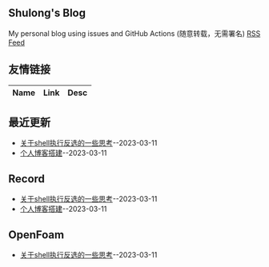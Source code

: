 ## Shulong's Blog
My personal blog using issues and GitHub Actions (随意转载，无需署名)
[RSS Feed](https://raw.githubusercontent.com/shu1ong/gitblog/master/feed.xml)
## 友情链接
| Name | Link | Desc | 
 | ---- | ---- | ---- |
## 最近更新
- [关于shell执行反选的一些思考](https://github.com/shu1ong/gitblog/issues/4)--2023-03-11
- [个人博客搭建](https://github.com/shu1ong/gitblog/issues/3)--2023-03-11
## Record
- [关于shell执行反选的一些思考](https://github.com/shu1ong/gitblog/issues/4)--2023-03-11
- [个人博客搭建](https://github.com/shu1ong/gitblog/issues/3)--2023-03-11
## OpenFoam
- [关于shell执行反选的一些思考](https://github.com/shu1ong/gitblog/issues/4)--2023-03-11
